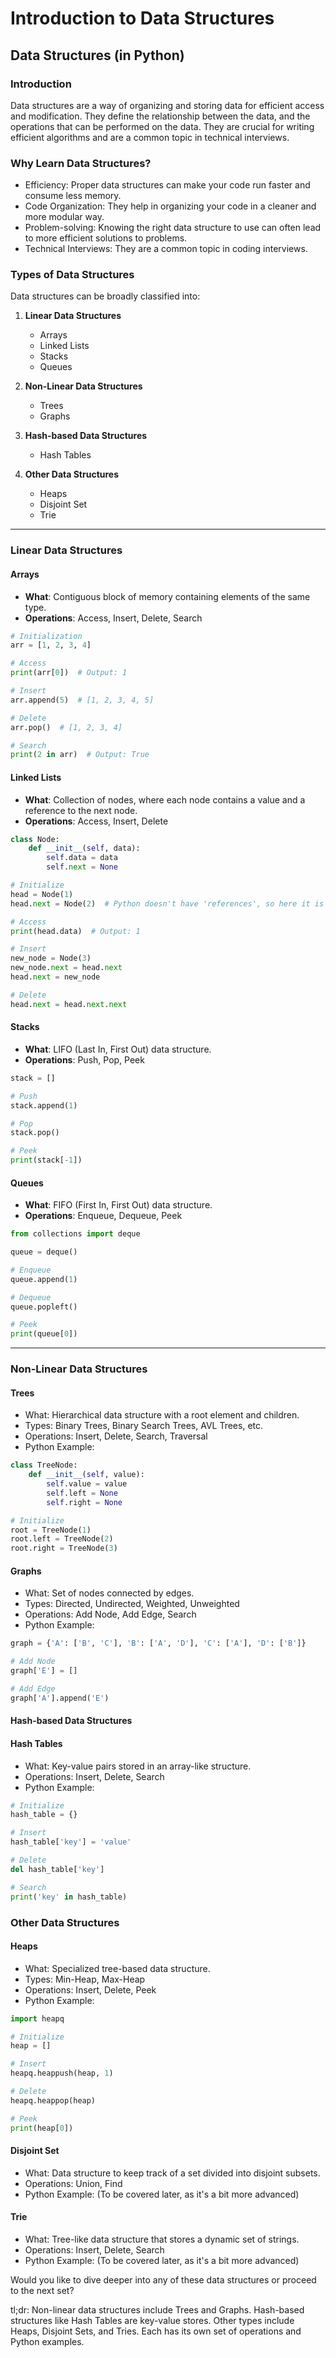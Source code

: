 


# Introduction to Data Structures


## Data Structures (in Python)

### Introduction

Data structures are a way of organizing and storing data for efficient access and modification.
They define the relationship between the data, and the operations that can be performed on the data.
They are crucial for writing efficient algorithms and are a common topic in technical interviews.


### Why Learn Data Structures?

* Efficiency: Proper data structures can make your code run faster and consume less memory.
* Code Organization: They help in organizing your code in a cleaner and more modular way.
* Problem-solving: Knowing the right data structure to use can often lead to more efficient solutions to problems.
* Technical Interviews: They are a common topic in coding interviews.


### Types of Data Structures

Data structures can be broadly classified into:

1. **Linear Data Structures**
    * Arrays
    * Linked Lists
    * Stacks
    * Queues

2. **Non-Linear Data Structures**
    * Trees
    * Graphs

3. **Hash-based Data Structures**
    * Hash Tables

4. **Other Data Structures**
    * Heaps
    * Disjoint Set
    * Trie

---

### Linear Data Structures

#### Arrays

* **What**: Contiguous block of memory containing elements of the same type.
* **Operations**: Access, Insert, Delete, Search

```python
# Initialization
arr = [1, 2, 3, 4]

# Access
print(arr[0])  # Output: 1

# Insert
arr.append(5)  # [1, 2, 3, 4, 5]

# Delete
arr.pop()  # [1, 2, 3, 4]

# Search
print(2 in arr)  # Output: True
```

#### Linked Lists

* **What**: Collection of nodes, where each node contains a value and a reference to the next node.
* **Operations**: Access, Insert, Delete

```python
class Node:
    def __init__(self, data):
        self.data = data
        self.next = None

# Initialize
head = Node(1)
head.next = Node(2)  # Python doesn't have 'references', so here it is just an object (next node).

# Access
print(head.data)  # Output: 1

# Insert
new_node = Node(3)
new_node.next = head.next
head.next = new_node

# Delete
head.next = head.next.next
```

#### Stacks

* **What**: LIFO (Last In, First Out) data structure.
* **Operations**: Push, Pop, Peek

```python
stack = []

# Push
stack.append(1)

# Pop
stack.pop()

# Peek
print(stack[-1])
```

#### Queues

* **What**: FIFO (First In, First Out) data structure.
* **Operations**: Enqueue, Dequeue, Peek

```python
from collections import deque

queue = deque()

# Enqueue
queue.append(1)

# Dequeue
queue.popleft()

# Peek
print(queue[0])
```

---






### Non-Linear Data Structures


#### Trees

* What: Hierarchical data structure with a root element and children.
* Types: Binary Trees, Binary Search Trees, AVL Trees, etc.
* Operations: Insert, Delete, Search, Traversal
* Python Example:
```python
class TreeNode:
    def __init__(self, value):
        self.value = value
        self.left = None
        self.right = None

# Initialize
root = TreeNode(1)
root.left = TreeNode(2)
root.right = TreeNode(3)
```


#### Graphs

* What: Set of nodes connected by edges.
* Types: Directed, Undirected, Weighted, Unweighted
* Operations: Add Node, Add Edge, Search
* Python Example:
```python
graph = {'A': ['B', 'C'], 'B': ['A', 'D'], 'C': ['A'], 'D': ['B']}

# Add Node
graph['E'] = []

# Add Edge
graph['A'].append('E')
```





#### Hash-based Data Structures
#### Hash Tables

* What: Key-value pairs stored in an array-like structure.
* Operations: Insert, Delete, Search
* Python Example:
```python
# Initialize
hash_table = {}

# Insert
hash_table['key'] = 'value'

# Delete
del hash_table['key']

# Search
print('key' in hash_table)
```




### Other Data Structures
#### Heaps

* What: Specialized tree-based data structure.
* Types: Min-Heap, Max-Heap
* Operations: Insert, Delete, Peek
* Python Example:
```python
import heapq

# Initialize
heap = []

# Insert
heapq.heappush(heap, 1)

# Delete
heapq.heappop(heap)

# Peek
print(heap[0])
```


#### Disjoint Set

* What: Data structure to keep track of a set divided into disjoint subsets.
* Operations: Union, Find
* Python Example: (To be covered later, as it's a bit more advanced)


#### Trie

* What: Tree-like data structure that stores a dynamic set of strings.
* Operations: Insert, Delete, Search
* Python Example: (To be covered later, as it's a bit more advanced)

Would you like to dive deeper into any of these data structures or proceed to the next set?

tl;dr: Non-linear data structures include Trees and Graphs. Hash-based structures like Hash Tables are key-value stores. Other types include Heaps, Disjoint Sets, and Tries. Each has its own set of operations and Python examples.
